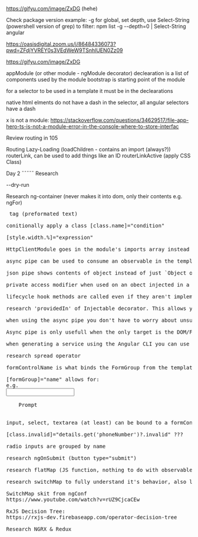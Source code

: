 https://gifyu.com/image/ZxDG (hehe)

Check package version example:
-g for global, set depth, use Select-String (powershell version of grep) to filter:
npm list -g --depth=0 | Select-String angular

https://oasisdigital.zoom.us/j/86484336073?pwd=ZFdjYVREY0s3VEdWeW9TSnhlUEN0Zz09

https://gifyu.com/image/ZxDG

appModule (or other module - ngModule decorator)
declearation is a list of components used by the module
bootstrap is starting point of the module

for a selector to be used in a template it must be in the declearations

native html elments do not have a dash in the selector, all angular selectors have a dash 

x is not a module:
https://stackoverflow.com/questions/34629517/file-app-hero-ts-is-not-a-module-error-in-the-console-where-to-store-interfac

Review routing in 105

Routing
Lazy-Loading (loadChildren - contains an import (always?))
routerLink, can be used to add things like an ID
routerLinkActive (apply CSS Class)

Day 2
¯¯¯¯¯
Research <router-outlet></router-outlet>

--dry-run

Research ng-container (never makes it into dom, only their contents e.g. ngFor)

<pre> tag (preformated text)

conitionally apply a class [class.name]="condition"

[style.width.%]="expression"

HttpClientModule goes in the module's imports array instead of the providers array

async pipe can be used to consume an observable in the template instead of subscribing in the TS

json pipe shows contents of object instead of just `Object object`

private access modifier when used on an obect injected in a component constructor is the same as creating a private field and allows the object to be used outside of the constructor.

lifecycle hook methods are called even if they aren't implemented!

research 'providedIn' of Injectable decorator. This allows you to skip listing the injectable (maybe a service) in the module's 'providers' array.

when using the async pipe you don't have to worry about unsubscribing since this will happen automatically as soon as the element consuming the observable is destroyed or removed from the DOM

Async pipe is only usefull when the only target is the DOM/Frontent, if it is to be consumed in the component and maybe passed somewhere else it might make more sense to manage the subscription manually.

when generating a service using the Angular CLI you can use a prefix just like we did when adding a component to a specific module (e.g. ng g component {moduleName}/{componentName}) similarly you can do `ng g service {folderName}/{serviceName}

research spread operator

formControlName is what binds the FormGroup from the template to the TS

[formGroup]="name" allows for:
e.g.
<input id="myNmae" type="text" formControlName="name" />
<div
	*ngIf="
		name.get('formControlName')?.hasError('required') &&
		name.get('formControlName')?.touched
	"
>
	Prompt
</div>

input, select, textarea (at least) can be bound to a formControlName

[class.invalid]="details.get('phoneNumber')?.invalid" ???

radio inputs are grouped by name 

research ngOnSubmit (button type="submit")

research flatMap (JS function, nothing to do with observables) to pull data that we care about

research switchMap to fully understand it's behavior, also look at startsWith([])

SwitchMap skit from ngConf
https://www.youtube.com/watch?v=rUZ9CjcaCEw

RxJS Decision Tree:
https://rxjs-dev.firebaseapp.com/operator-decision-tree

Research NGRX & Redux